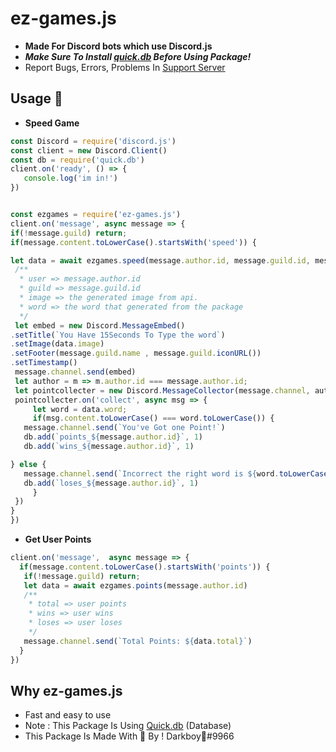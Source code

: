 # ez-games.js
- __Made For Discord bots which use Discord.js__
- _**Make Sure To Install [quick.db](https://www.npmjs.com/package/quick.db) Before Using Package!**_
- Report Bugs, Errors, Problems In [Support Server](https://discord.gg/devs)

## Usage 📕
- __Speed Game__
 ```js
const Discord = require('discord.js')
const client = new Discord.Client()
const db = require('quick.db')
client.on('ready', () => {
    console.log('im in!')
})


const ezgames = require('ez-games.js')
client.on('message', async message => {
if(!message.guild) return;
if(message.content.toLowerCase().startsWith('speed')) {
 
let data = await ezgames.speed(message.author.id, message.guild.id, message.author.displayAvatarURL({ format: 'png'}), client.user.username)
  /**
   * user => message.author.id 
   * guild => message.guild.id
   * image => the generated image from api.
   * word => the word that generated from the package
   */
  let embed = new Discord.MessageEmbed()
 .setTitle(`You Have 15Seconds To Type the word`)
 .setImage(data.image)
 .setFooter(message.guild.name , message.guild.iconURL())
 .setTimestamp()
  message.channel.send(embed)
  let author = m => m.author.id === message.author.id;
  let pointcollecter = new Discord.MessageCollector(message.channel, author , { max: 1 , time: 15000 }); 
  pointcollecter.on('collect', async msg => {
      let word = data.word;
      if(msg.content.toLowerCase() === word.toLowerCase()) {
    message.channel.send(`You've Got one Point!`)  
    db.add(`points_${message.author.id}`, 1)
    db.add(`wins_${message.author.id}`, 1)

} else {
    message.channel.send(`Incorrect the right word is ${word.toLowerCase()}`)
    db.add(`loses_${message.author.id}`, 1)
      }
  })
}
})

```
- __Get User Points__
```js
client.on('message',  async message => {
  if(message.content.toLowerCase().startsWith('points')) {
   if(!message.guild) return;
   let data = await ezgames.points(message.author.id)
   /**
    * total => user points  
    * wins => user wins
    * loses => user loses
    */
   message.channel.send(`Total Points: ${data.total}`)
  }
})
```
 
## Why ez-games.js
- Fast and easy to use
- Note : This Package Is Using [Quick.db](https://www.npmjs.com/package/quick.db) (Database)
- This Package Is Made With 💖 By ! Darkboy🍭#9966

